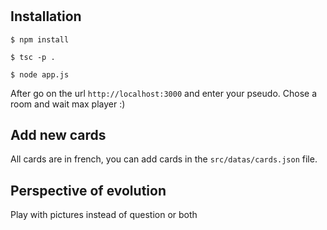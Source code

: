 #

## Installation

```
$ npm install
```

```
$ tsc -p .
```

```
$ node app.js
```

After go on the url `http://localhost:3000` and enter your pseudo.
Chose a room and wait max player :)

## Add new cards

All cards are in french, you can add cards in the `src/datas/cards.json` file.

## Perspective of evolution

Play with pictures instead of question or both